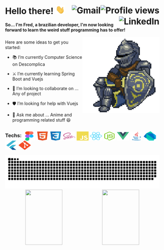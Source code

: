 <h1 style="display: inline_block">Hello there! <img src="https://raw.githubusercontent.com/ABSphreak/ABSphreak/master/gifs/Hi.gif" width="30px">
  
  <img src="https://komarev.com/ghpvc/?username=freddcf&label=Profile%20views&color=0e75b6&style=flat-square&color=yellow" align="right" title="Profile views" alt="Profile views" />

  <a href="mailto:freddcfonseca@gmail.com">
      <img src="https://img.shields.io/badge/-Gmail-c14438?style=flat-square&logo=Gmail&logoColor=white" align="right" title="Send me an email" alt="Gmail">
  </a>

  <a href="https://www.linkedin.com/in/freddcfonseca/">
      <img src="https://img.shields.io/badge/-LinkedIn-blue?style=flat-square&logo=Linkedin&logoColor=white" align="right" title="My Social Network" alt="LinkedIn">
  </a>
</h1>

**So... I'm Fred, a brazilian developer, I'm now looking forward to learn the weird stuff programming has to offer!**

<img align="right" width="250px" src="/.github/restnow.gif"/>

###

Here are some ideas to get you started:
* 📚 I’m currently Computer Science on Descomplica
* ⚔ I’m currently learning Spring Boot and Vuejs
* 🏹 I’m looking to collaborate on ... Any of project
* 🛡 I’m looking for help with Vuejs 
* 💬 Ask me about ... Anime and programming related stuff :laughing:
  
  ##
  
<div style="display: inline_block">
  <h3>Techs:  
  <img align="center" alt="Fred-Figma" height="30" width="40" src="https://raw.githubusercontent.com/devicons/devicon/master/icons/figma/figma-original.svg">
  <img align="center" alt="Fred-HTML" height="30" width="40" src="https://raw.githubusercontent.com/devicons/devicon/master/icons/html5/html5-original.svg">
  <img align="center" alt="Fred-CSS" height="30" width="40" src="https://raw.githubusercontent.com/devicons/devicon/master/icons/css3/css3-original.svg">
  <img align="center" alt="Fred-Sass" height="30" width="40" src="https://raw.githubusercontent.com/devicons/devicon/master/icons/sass/sass-original.svg">
  <img align="center" alt="Fred-Js" height="30" width="40" src="https://raw.githubusercontent.com/devicons/devicon/master/icons/javascript/javascript-plain.svg">
  <img align="center" alt="Fred-React" height="30" width="40" src="https://raw.githubusercontent.com/devicons/devicon/master/icons/react/react-original.svg">
  <img align="center" alt="Fred-Nodejs" height="30" width="40" src="https://raw.githubusercontent.com/devicons/devicon/master/icons/nodejs/nodejs-original.svg">
  <img align="center" alt="Fred-Vuejs" height="30" width="40" src="https://raw.githubusercontent.com/devicons/devicon/master/icons/vuejs/vuejs-original.svg">
  <img align="center" alt="Fred-Java" height="30" width="40" src="https://raw.githubusercontent.com/devicons/devicon/master/icons/java/java-original.svg">
  <img align="center" alt="Fred-Dart" height="30" width="40" src="https://raw.githubusercontent.com/devicons/devicon/master/icons/dart/dart-original.svg">
  <img align="center" alt="Fred-Flutter" height="30" width="40" src="https://raw.githubusercontent.com/devicons/devicon/master/icons/flutter/flutter-original.svg">
  <img align="center" alt="Fred-Git" height="30" width="40" src="https://raw.githubusercontent.com/devicons/devicon/master/icons/git/git-original.svg">
  </h3>
</div>
  
<picture>
  <source
    media="(prefers-color-scheme: dark)"
    srcset="https://raw.githubusercontent.com/freddcf/freddcf/output/github-contribution-grid-snake-dark.svg"
  />
  <source
    media="(prefers-color-scheme: light)"
    srcset="https://raw.githubusercontent.com/freddcf/freddcf/output/github-contribution-grid-snake.svg"
  />
  <img
    alt="github contribution grid snake animation"
    src="https://raw.githubusercontent.com/freddcf/freddcf/output/github-contribution-grid-snake.svg"
  />
</picture>


<div align="center" height="180em">
  <img height="180em" width="49%" src="https://github-readme-stats.vercel.app/api?username=freddcf&show_icons=true&theme=dracula&include_all_commits=true&count_private=true"/>
  <img height="180em" width="49%" src="https://github-readme-stats.vercel.app/api/top-langs/?username=freddcf&layout=compact&langs_count=7&theme=dracula"/>
</div>
